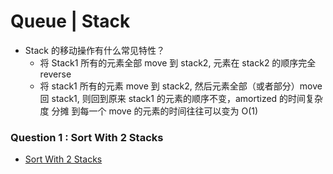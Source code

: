 # Queue | Stack

- Stack 的移动操作有什么常见特性？
  - 将 Stack1 所有的元素全部 move 到 stack2, 元素在 stack2 的顺序完全 reverse
  - 将 stack1 所有的元素 move 到 stack2, 然后元素全部（或者部分）move 回 stack1,
    则回到原来 stack1 的元素的顺序不变，amortized 的时间复杂度 分摊 到每一个 move
    的元素的时间往往可以变为 O(1)


### Question 1 : Sort With 2 Stacks

- [Sort With 2 Stacks](https://novemberfall.github.io/LeetCode-NoteBook/#/m1/sortWithTwoStack)




